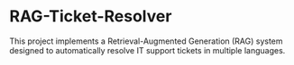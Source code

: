 # RAG-Ticket-Resolver
This project implements a Retrieval-Augmented Generation (RAG) system designed to automatically resolve IT support tickets in multiple languages.
